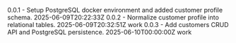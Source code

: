 0.0.1 - Setup PostgreSQL docker environment and added customer profile schema. 2025-06-09T20:22:33Z
0.0.2 - Normalize customer profile into relational tables. 2025-06-09T20:32:51Z work
0.0.3 - Add customers CRUD API and PostgreSQL persistence. 2025-06-10T00:00:00Z work
